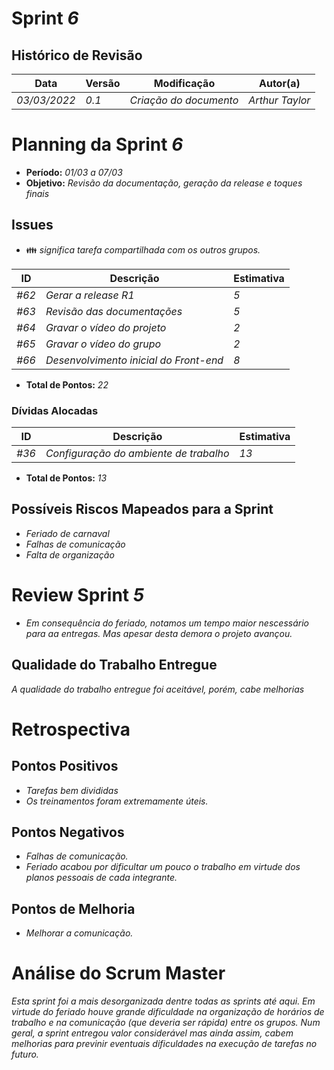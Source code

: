 <!---
O layout da documentação das sprints foi feito se baseando nos documentos produzidos
pela equipe do software Acácia, estando disponíveis em: 
<https://github.com/fga-eps-mds/2019.2-Acacia/tree/develop/docs/sprints>.
Tal layout é apenas um exemplo e pode vir a ser alterado a qualquer momento!
-->
# Sprint _6_ 

## Histórico de Revisão
| Data | Versão | Modificação | Autor(a) |
| --- | --- | --- | --- |
| _03/03/2022_ | _0.1_ | _Criação do documento_ | _Arthur Taylor_ |

# Planning da Sprint _6_
- **Período:** _01/03 a 07/03_
- **Objetivo:** _Revisão da documentação, geração da release e toques finais_

## Issues

- :family: _significa tarefa compartilhada com os outros grupos._

| **ID** | **Descrição** | **Estimativa** |
| --- | --- | --- |
| _#62_ | _Gerar a release R1_ | _5_ |
| _#63_ | _Revisão das documentações_ | _5_ |
| _#64_ | _Gravar o vídeo do projeto_ | _2_ |
| _#65_ | _Gravar o vídeo do grupo_ | _2_ |
| _#66_ | _Desenvolvimento inicial do Front-end_ | _8_ |

- **Total de Pontos:** _22_

### Dívidas Alocadas
| **ID** | **Descrição** | **Estimativa** |
| --- | --------- | --------- | 
| _#36_ | _Configuração do ambiente de trabalho_ | _13_ |

- **Total de Pontos:** _13_


## Possíveis Riscos Mapeados para a Sprint
- _Feriado de carnaval_
- _Falhas de comunicação_
- _Falta de organização_

# Review Sprint _5_
- _Em consequência do feriado, notamos um tempo maior nescessário para aa entregas. Mas apesar desta demora o projeto avançou._

## Qualidade do Trabalho Entregue
_A qualidade do trabalho entregue foi aceitável, porém, cabe melhorias_


# Retrospectiva

## Pontos Positivos
- _Tarefas bem divididas_
- _Os treinamentos foram extremamente úteis._ 

## Pontos Negativos
- _Falhas de comunicação._
- _Feriado acabou por dificultar um pouco o trabalho em virtude dos planos pessoais de cada integrante._

## Pontos de Melhoria
- _Melhorar a comunicação._


# Análise do Scrum Master
_Esta sprint foi a mais desorganizada dentre todas as sprints até aqui. Em virtude do feriado houve grande dificuldade na organização de horários de trabalho e na comunicação (que deveria ser rápida) entre os grupos. Num geral, a sprint entregou valor considerável mas ainda assim, cabem melhorias para previnir eventuais dificuldades na execução de tarefas no futuro._

